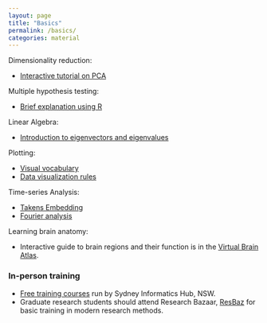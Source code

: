 ```yaml
---
layout: page
title: "Basics"
permalink: /basics/
categories: material
---
```


Dimensionality reduction:
- [Interactive tutorial on PCA](http://setosa.io/ev/principal-component-analysis/)

Multiple hypothesis testing:
- [Brief explanation using R](https://www.stat.berkeley.edu/~mgoldman/Section0402.pdf)

Linear Algebra:
- [Introduction to eigenvectors and eigenvalues](http://setosa.io/ev/eigenvectors-and-eigenvalues/)

Plotting:
- [Visual vocabulary](https://github.com/ft-interactive/chart-doctor/tree/master/visual-vocabulary)
- [Data visualization rules](https://www.data-to-viz.com/caveats.html)

Time-series Analysis:
- [Takens Embedding](https://www.youtube.com/watch?v=6i57udsPKms)
- [Fourier analysis](https://www.youtube.com/watch?v=spUNpyF58BY)

Learning brain anatomy:
* Interactive guide to brain regions and their function is in the [Virtual Brain Atlas](https://www.brainsimulation.org/atlasweb/).

### In-person training

- [Free training courses](https://informatics.sydney.edu.au/training/) run by Sydney Informatics Hub, NSW.
- Graduate research students should attend Research Bazaar, [ResBaz](https://resbaz.github.io/resbaz2018/sydney/) for basic training in modern research methods.
